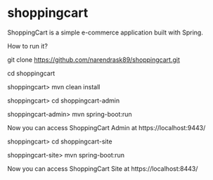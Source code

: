 # shoppingcart
ShoppingCart is a simple e-commerce application built with Spring.

How to run it?

git clone https://github.com/narendrask89/shoppingcart.git

cd shoppingcart

shoppingcart> mvn clean install

shoppingcart> cd shoppingcart-admin

shoppingcart-admin> mvn spring-boot:run

Now you can access ShoppingCart Admin at https://localhost:9443/ 


shoppingcart> cd shoppingcart-site

shoppingcart-site> mvn spring-boot:run

Now you can access ShoppingCart Site at https://localhost:8443/ 
